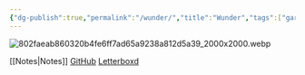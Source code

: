 ```yaml
---
{"dg-publish":true,"permalink":"/wunder/","title":"Wunder","tags":["gardenEntry"],"created":"2024-06-04T22:39:33.039+05:30","updated":"2024-06-07T00:08:14.545+05:30"}
---
```


![802faeab860320b4fe6ff7ad65a9238a812d5a39_2000x2000.webp](/img/user/802faeab860320b4fe6ff7ad65a9238a812d5a39_2000x2000.webp)

[[Notes\|Notes]]
[GitHub](https://github.com/stardoom4)
[Letterboxd](https://letterboxd.com/Celestialentity/)
